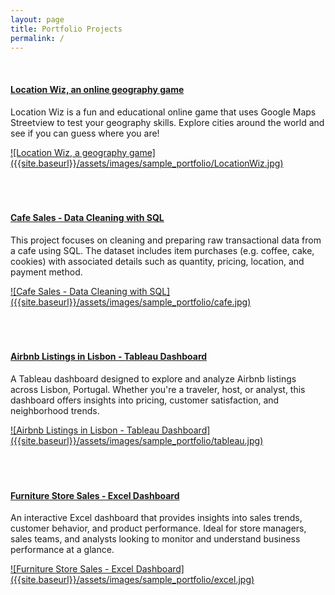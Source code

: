 ```yaml
---
layout: page
title: Portfolio Projects
permalink: /
---
```


<br>

#### [Location Wiz, an online geography game](https://locationwiz.justinfernando.org)

Location Wiz is a fun and educational online game that uses Google Maps Streetview to test your geography skills. Explore cities around the world and see if you can guess where you are!

<a href="https://locationwiz.justinfernando.org">
![Location Wiz, a geography game]({{site.baseurl}}/assets/images/sample_portfolio/LocationWiz.jpg)
</a>
<br><br><br><br>

#### [Cafe Sales - Data Cleaning with SQL](/assets/docs/CafeSales_DataCleaning.sql)

This project focuses on cleaning and preparing raw transactional data from a cafe using SQL. The dataset includes item purchases (e.g. coffee, cake, cookies) with associated details such as quantity, pricing, location, and payment method.

<a href="/assets/docs/CafeSales_DataCleaning.sql">
![Cafe Sales - Data Cleaning with SQL]({{site.baseurl}}/assets/images/sample_portfolio/cafe.jpg)
</a>
<br><br><br><br>

#### [Airbnb Listings in Lisbon - Tableau Dashboard](/assets/docs/LisbonAirbnbListings_FINAL.twbx)

A Tableau dashboard designed to explore and analyze Airbnb listings across Lisbon, Portugal. Whether you're a traveler, host, or analyst, this dashboard offers insights into pricing, customer satisfaction, and neighborhood trends.

<a href="/assets/docs/LisbonAirbnbListings_FINAL.twbx">
![Airbnb Listings in Lisbon - Tableau Dashboard]({{site.baseurl}}/assets/images/sample_portfolio/tableau.jpg)
</a>
<br><br><br><br>

#### [Furniture Store Sales - Excel Dashboard](/assets/docs/FurnitureSales_Dashboard.xlsx)

An interactive Excel dashboard that provides insights into sales trends, customer behavior, and product performance. Ideal for store managers, sales teams, and analysts looking to monitor and understand business performance at a glance.

<a href="/assets/docs/FurnitureSales_Dashboard.xlsx">
    ![Furniture Store Sales - Excel Dashboard]({{site.baseurl}}/assets/images/sample_portfolio/excel.jpg)
</a>
